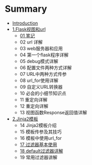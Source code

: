 # Summary

* [Introduction](README.md)
* [1.Flask视图和url](chapter1.md)
  * [01 笔记](chapter1/01bi-ji.md)
  * 02 url 详解
  * 03 web服务器和应用
  * 04 第一个flask程序详解
  * 05 debug模式详解
  * 06 配置文件两种方式详解
  * 07 URL中两种方式传参
  * 08 url\_for使用详解
  * 09 自定义URL转换器
  * 10 必会的小细节知识点
  * 11 重定向详解
  * 12 重定向详解
  * 13 视图函数Response返回值详解
* [2.Jinja2模板](2jinja2mo-ban.md)
  * 14 Jinja2模板介绍
  * 15 模板传参及其技巧
  * 16 模板中使用url\_for
  * [17 过滤器基本使用](chapter1/17-guo-lv-qi-ji-ben-shi-yong.md)
  * [18 default过滤器详解](chapter1/18-defaultguo-lv-qi-xiang-jie.md)
  * 19 常用过滤器讲解

